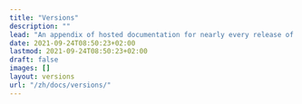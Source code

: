 ```yaml
---
title: "Versions"
description: ""
lead: "An appendix of hosted documentation for nearly every release of OpeninGO."
date: 2021-09-24T08:50:23+02:00
lastmod: 2021-09-24T08:50:23+02:00
draft: false
images: []
layout: versions
url: "/zh/docs/versions/"
---
```

